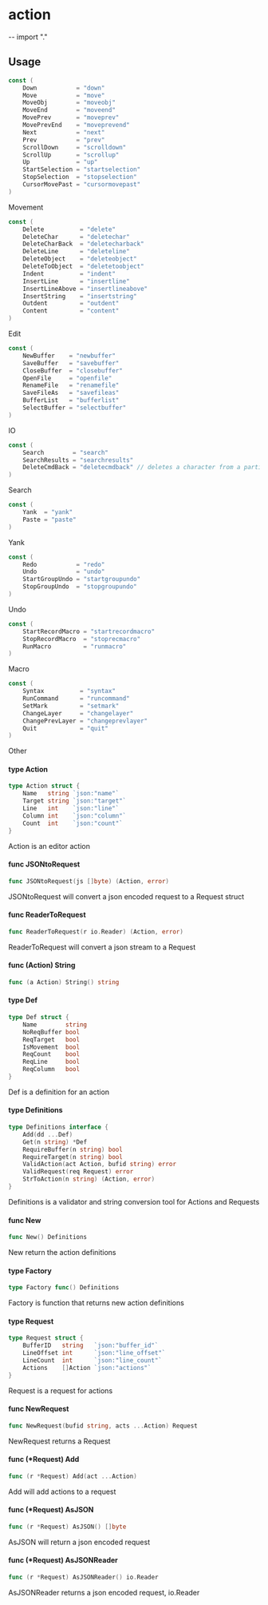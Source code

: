 # action
--
    import "."


## Usage

```go
const (
	Down           = "down"
	Move           = "move"
	MoveObj        = "moveobj"
	MoveEnd        = "moveend"
	MovePrev       = "moveprev"
	MovePrevEnd    = "moveprevend"
	Next           = "next"
	Prev           = "prev"
	ScrollDown     = "scrolldown"
	ScrollUp       = "scrollup"
	Up             = "up"
	StartSelection = "startselection"
	StopSelection  = "stopselection"
	CursorMovePast = "cursormovepast"
)
```
Movement

```go
const (
	Delete          = "delete"
	DeleteChar      = "deletechar"
	DeleteCharBack  = "deletecharback"
	DeleteLine      = "deleteline"
	DeleteObject    = "deleteobject"
	DeleteToObject  = "deletetoobject"
	Indent          = "indent"
	InsertLine      = "insertline"
	InsertLineAbove = "insertlineabove"
	InsertString    = "insertstring"
	Outdent         = "outdent"
	Content         = "content"
)
```
Edit

```go
const (
	NewBuffer    = "newbuffer"
	SaveBuffer   = "savebuffer"
	CloseBuffer  = "closebuffer"
	OpenFile     = "openfile"
	RenameFile   = "renamefile"
	SaveFileAs   = "savefileas"
	BufferList   = "bufferlist"
	SelectBuffer = "selectbuffer"
)
```
IO

```go
const (
	Search        = "search"
	SearchResults = "searchresults"
	DeleteCmdBack = "deletecmdback" // deletes a character from a partial command
)
```
Search

```go
const (
	Yank  = "yank"
	Paste = "paste"
)
```
Yank

```go
const (
	Redo           = "redo"
	Undo           = "undo"
	StartGroupUndo = "startgroupundo"
	StopGroupUndo  = "stopgroupundo"
)
```
Undo

```go
const (
	StartRecordMacro = "startrecordmacro"
	StopRecordMacro  = "stoprecmacro"
	RunMacro         = "runmacro"
)
```
Macro

```go
const (
	Syntax          = "syntax"
	RunCommand      = "runcommand"
	SetMark         = "setmark"
	ChangeLayer     = "changelayer"
	ChangePrevLayer = "changeprevlayer"
	Quit            = "quit"
)
```
Other

#### type Action

```go
type Action struct {
	Name   string `json:"name"`
	Target string `json:"target"`
	Line   int    `json:"line"`
	Column int    `json:"column"`
	Count  int    `json:"count"`
}
```

Action is an editor action

#### func  JSONtoRequest

```go
func JSONtoRequest(js []byte) (Action, error)
```
JSONtoRequest will convert a json encoded request to a Request struct

#### func  ReaderToRequest

```go
func ReaderToRequest(r io.Reader) (Action, error)
```
ReaderToRequest will convert a json stream to a Request

#### func (Action) String

```go
func (a Action) String() string
```

#### type Def

```go
type Def struct {
	Name        string
	NoReqBuffer bool
	ReqTarget   bool
	IsMovement  bool
	ReqCount    bool
	ReqLine     bool
	ReqColumn   bool
}
```

Def is a definition for an action

#### type Definitions

```go
type Definitions interface {
	Add(dd ...Def)
	Get(n string) *Def
	RequireBuffer(n string) bool
	RequireTarget(n string) bool
	ValidAction(act Action, bufid string) error
	ValidRequest(req Request) error
	StrToAction(n string) (Action, error)
}
```

Definitions is a validator and string conversion tool for Actions and Requests

#### func  New

```go
func New() Definitions
```
New return the action definitions

#### type Factory

```go
type Factory func() Definitions
```

Factory is function that returns new action definitions

#### type Request

```go
type Request struct {
	BufferID   string   `json:"buffer_id"`
	LineOffset int      `json:"line_offset"`
	LineCount  int      `json:"line_count"`
	Actions    []Action `json:"actions"`
}
```

Request is a request for actions

#### func  NewRequest

```go
func NewRequest(bufid string, acts ...Action) Request
```
NewRequest returns a Request

#### func (*Request) Add

```go
func (r *Request) Add(act ...Action)
```
Add will add actions to a request

#### func (*Request) AsJSON

```go
func (r *Request) AsJSON() []byte
```
AsJSON will return a json encoded request

#### func (*Request) AsJSONReader

```go
func (r *Request) AsJSONReader() io.Reader
```
AsJSONReader returns a json encoded request, io.Reader
